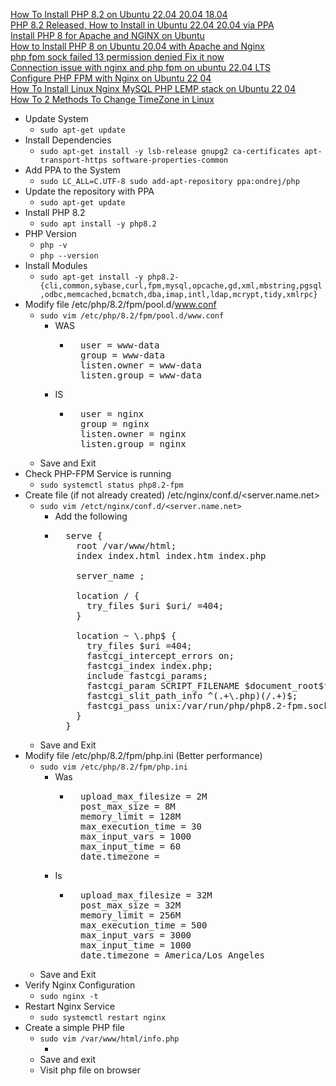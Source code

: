 [How To Install PHP 8.2 on Ubuntu 22.04 20.04 18.04](https://computingforgeeks.com/how-to-install-php-8-2-on-ubuntu/)<br />
[PHP 8.2 Released, How to Install in Ubuntu 22.04 20.04 via PPA](https://ubuntuhandbook.org/index.php/2022/12/php-8-2-ubuntu-ppa/)<br />
[Install PHP 8 for Apache and NGINX on Ubuntu](https://www.linode.com/docs/guides/install-php-8-for-apache-and-nginx-on-ubuntu/)<br />
[How to Install PHP 8 on Ubuntu 20.04 with Apache and Nginx](https://linuxbuz.com/linuxhowto/install-php-8-on-ubuntu-20-04-with-apache-and-nginx)<br />
[php fpm sock failed 13 permission denied Fix it now](https://bobcares.com/blog/php-fpm-sock-failed-13-permission-denied)<br />
[Connection issue with nginx and php fpm on ubuntu 22.04 LTS](https://serverfault.com/questions/1107574/connection-issue-with-nginx-and-php-fpm-on-ubuntu-22-04-lts)<br />
[Configure PHP FPM with Nginx on Ubuntu 22 04](https://www.rosehosting.com/blog/configure-php-fpm-with-nginx-on-ubuntu-22-04)<br />
[How To Install Linux Nginx MySQL PHP LEMP stack on Ubuntu 22 04](https://www.digitalocean.com/community/tutorials/how-to-install-linux-nginx-mysql-php-lemp-stack-on-ubuntu-22-04)<br />
[How To 2 Methods To Change TimeZone in Linux](https://www.thegeekstuff.com/2010/09/change-timezone-in-linux/)<br />

* Update System
  * `sudo apt-get update`
* Install Dependencies
  * `sudo apt-get install -y lsb-release gnupg2 ca-certificates apt-transport-https software-properties-common`
* Add PPA to the System
  * `sudo LC_ALL=C.UTF-8 sudo add-apt-repository ppa:ondrej/php`
* Update the repository with PPA
  * `sudo apt-get update`
* Install PHP 8.2
  * `sudo apt install -y php8.2`
* PHP Version
  * `php -v`
  * `php --version`
* Install Modules
  * `sudo apt-get install -y php8.2-{cli,common,sybase,curl,fpm,mysql,opcache,gd,xml,mbstring,pgsql,odbc,memcached,bcmatch,dba,imap,intl,ldap,mcrypt,tidy,xmlrpc}`
* Modify file /etc/php/8.2/fpm/pool.d/www.conf
  * `sudo vim /etc/php/8.2/fpm/pool.d/www.conf`
    * WAS
      * <pre>
          user = www-data
          group = www-data
          listen.owner = www-data
          listen.group = www-data
        </pre>
    * IS
      * <pre>
          user = nginx
          group = nginx
          listen.owner = nginx
          listen.group = nginx
        </pre>
  * Save and Exit
* Check PHP-FPM Service is running
  *  `sudo systemctl status php8.2-fpm`
* Create file (if not already created) /etc/nginx/conf.d/<server.name.net>
  * `sudo vim /etct/nginx/conf.d/<server.name.net>`
    * Add the following
    * <pre>
        serve {
          root /var/www/html;
          index index.html index.htm index.php
          
          server_name <server.name.net>;
          
          location / {
            try_files $uri $uri/ =404;
          }
          
          location ~ \.php$ {
            try_files $uri =404;
            fastcgi_intercept_errors on;
            fastcgi_index index.php;
            include fastcgi_params;
            fastcgi_param SCRIPT_FILENAME $document_root$fastcgi_script_name;
            fastcgi_slit_path_info ^(.+\.php)(/.+)$;
            fastcgi_pass unix:/var/run/php/php8.2-fpm.sock;
          }
        }
      </pre>
  * Save and Exit
* Modify file /etc/php/8.2/fpm/php.ini (Better performance)
  * `sudo vim /etc/php/8.2/fpm/php.ini`
    * Was
      * <pre>
          upload_max_filesize = 2M
          post_max_size = 8M
          memory_limit = 128M
          max_execution_time = 30
          max_input_vars = 1000
          max_input_time = 60
          date.timezone =
        </pre>
    * Is
      * <pre>
          upload_max_filesize = 32M
          post_max_size = 32M
          memory_limit = 256M
          max_execution_time = 500
          max_input_vars = 3000
          max_input_time = 1000
          date.timezone = America/Los_Angeles
        </pre>
  * Save and Exit
* Verify Nginx Configuration
  * `sudo nginx -t`
* Restart Nginx Service
  * `sudo systemctl restart nginx`
* Create a simple PHP file
  * `sudo vim /var/www/html/info.php`
    * <?php phpinfo(); ?>
  * Save and exit
  * Visit php file on browser
